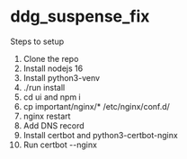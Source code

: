 # ddg_suspense_fix

Steps to setup
1. Clone the repo
2. Install nodejs 16
3. Install python3-venv
4. ./run install
5. cd ui and npm i
6. cp important/nginx/* /etc/nginx/conf.d/
7. nginx restart
8. Add DNS record
9. Install certbot and python3-certbot-nginx
10. Run certbot --nginx
